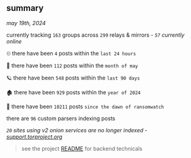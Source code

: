 
## summary
_may 19th, 2024_

currently tracking `163` groups across `299` relays & mirrors - _`57` currently online_

⏲ there have been `4` posts within the `last 24 hours`

🦈 there have been `112` posts within the `month of may`

🪐 there have been `548` posts within the `last 90 days`

🏚 there have been `929` posts within the `year of 2024`

🦕 there have been `10211` posts `since the dawn of ransomwatch`

there are `96` custom parsers indexing posts

_`20` sites using v2 onion services are no longer indexed - [support.torproject.org](https://support.torproject.org/onionservices/v2-deprecation/)_

> see the project [README](https://github.com/joshhighet/ransomwatch#ransomwatch--) for backend technicals
